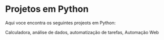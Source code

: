 # Projetos em Python

Aqui voce encontra os seguintes projeots em Python:

Calculadora, análise de dados, automatização de tarefas, Automação Web 


